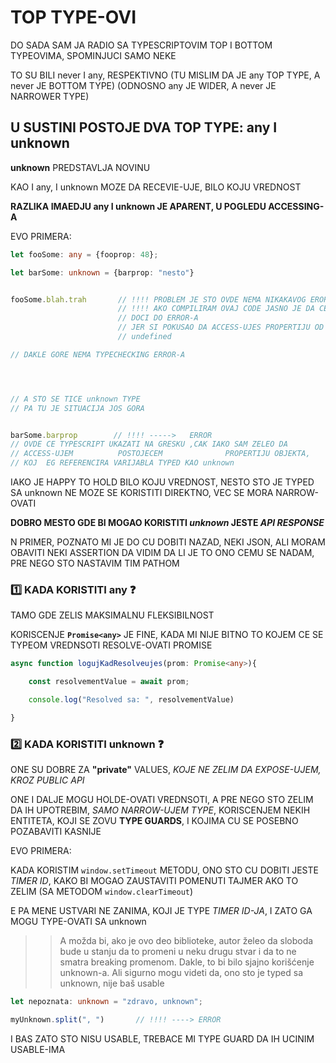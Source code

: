 # TOP TYPE-OVI

DO SADA SAM JA RADIO SA TYPESCRIPTOVIM TOP I BOTTOM TYPEOVIMA, SPOMINJUCI SAMO NEKE

TO SU BILI never I any, RESPEKTIVNO (TU MISLIM DA JE any TOP TYPE, A never JE BOTTOM TYPE) (ODNOSNO any JE WIDER, A never JE NARROWER TYPE)

## U SUSTINI POSTOJE DVA TOP TYPE: **any** I **unknown**

**unknown** PREDSTAVLJA NOVINU

KAO I any, I unknown MOZE DA RECEVIE-UJE, BILO KOJU VREDNOST

**RAZLIKA IMAEDJU any I unknown JE APARENT, U POGLEDU ACCESSING-A**

EVO PRIMERA:

```typescript
let fooSome: any = {fooprop: 48};

let barSome: unknown = {barprop: "nesto"}


fooSome.blah.trah       // !!!! PROBLEM JE STO OVDE NEMA NIKAKAVOG ERORR-A 
                        // !!!! AKO COMPILIRAM OVAJ CODE JASNO JE DA CE 
                        // DOCI DO ERROR-A
                        // JER SI POKUSAO DA ACCESS-UJES PROPERTIJU OD 
                        // undefined

// DAKLE GORE NEMA TYPECHECKING ERROR-A




// A STO SE TICE unknown TYPE
// PA TU JE SITUACIJA JOS GORA


barSome.barprop        // !!!! ----->   ERROR
// OVDE CE TYPESCRIPT UKAZATI NA GRESKU ,CAK IAKO SAM ZELEO DA
// ACCESS-UJEM          POSTOJECEM              PROPERTIJU OBJEKTA, 
// KOJ  EG REFERENCIRA VARIJABLA TYPED KAO unknown
```

IAKO JE HAPPY TO HOLD BILO KOJU VREDNOST, NESTO STO JE TYPED SA unknown NE MOZE SE KORISTITI DIREKTNO, VEC SE MORA NARROW-OVATI

**DOBRO MESTO GDE BI MOGAO KORISTITI *unknown* JESTE *API RESPONSE***

N PRIMER, POZNATO MI JE DO CU DOBITI NAZAD, NEKI JSON, ALI MORAM OBAVITI NEKI ASSERTION DA VIDIM DA LI JE TO ONO CEMU SE NADAM, PRE NEGO STO NASTAVIM TIM PATHOM

### :one: KADA KORISTITI **any** :question:

TAMO GDE ZELIS MAKSIMALNU FLEKSIBILNOST

KORISCENJE **`Promise<any>`** JE FINE, KADA MI NIJE BITNO TO KOJEM CE SE TYPEOM VREDNSOTI RESOLVE-OVATI PROMISE

```typescript
async function logujKadResolveujes(prom: Promise<any>){

    const resolvementValue = await prom;

    console.log("Resolved sa: ", resolvementValue)

}
```

### :two: KADA KORISTITI **unknown** :question:

ONE SU DOBRE ZA **"private"** VALUES, *KOJE NE ZELIM DA EXPOSE-UJEM, KROZ PUBLIC API*

ONE I DALJE MOGU HOLDE-OVATI VREDNSOTI, A PRE NEGO STO ZELIM DA IH UPOTREBIM, *SAMO NARROW-UJEM TYPE*, KORISCENJEM NEKIH ENTITETA, KOJI SE ZOVU **TYPE GUARDS**, I KOJIMA CU SE POSEBNO POZABAVITI KASNIJE

EVO PRIMERA:

KADA KORISTIM `window.setTimeout` METODU, ONO STO CU DOBITI JESTE *TIMER ID*, KAKO BI MOGAO ZAUSTAVITI POMENUTI TAJMER AKO TO ZELIM (SA METODOM `window.clearTimeout`)

E PA MENE USTVARI NE ZANIMA, KOJI JE TYPE *TIMER ID-JA*, I ZATO GA MOGU TYPE-OVATI SA unknown

>> A možda bi, ako je ovo deo biblioteke, autor želeo da sloboda bude u stanju da to promeni u neku drugu stvar i da to ne smatra breaking promenom. Dakle, to bi bilo sjajno korišćenje unknown-a. Ali sigurno mogu videti da, ono sto je typed sa unknown, nije baš usable

```typescript
let nepoznata: unknown = "zdravo, unknown";

myUnknown.split(", ")       // !!!! ----> ERROR
```

I BAS ZATO STO NISU USABLE, TREBACE MI TYPE GUARD DA IH UCINIM USABLE-IMA
